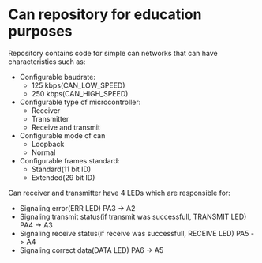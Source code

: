 # Can repository for education purposes
Repository contains code for simple can networks that can have characteristics such as:
- Configurable baudrate:
  - 125 kbps(CAN_LOW_SPEED)
  - 250 kbps(CAN_HIGH_SPEED)
- Configurable type of microcontroller:
  - Receiver 
  - Transmitter
  - Receive and transmit
- Configurable mode of can
  - Loopback
  - Normal
- Configurable frames standard:
  - Standard(11 bit ID)
  - Extended(29 bit ID)

Can receiver and transmitter have 4 LEDs which are responsible for:
- Signaling error(ERR LED) PA3 -> A2
- Signaling transmit status(if transmit was successfull, TRANSMIT LED) PA4 -> A3
- Signaling receive status(if receive was successfull, RECEIVE LED) PA5 -> A4
- Signaling correct data(DATA LED) PA6 -> A5
